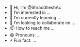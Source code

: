 - 👋 Hi, I’m @ShraddheshAc
- 👀 I’m interested in ...
- 🌱 I’m currently learning ...
- 💞️ I’m looking to collaborate on ...
- 📫 How to reach me ...
- 😄 Pronouns: ...
- ⚡ Fun fact: ...

<!---
ShraddheshAc/ShraddheshAc is a ✨ special ✨ repository because its `README.md` (this file) appears on your GitHub profile.
You can click the Preview link to take a look at your changes.
--->
